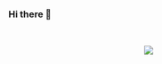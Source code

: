 ### Hi there 👋

</br>
<p style="text-align:center;", align="center">
<img src="https://github-readme-stats.vercel.app/api?username=Damienvaiton&show_icons=true&theme=radical&count_private=true">
</p>
<p align="center">
<img src="https://github-readme-stats.vercel.app/api/top-langs/?username=Damienvaiton&layout=compact&theme=vision-friendly-dark&count_private=true" alt=""/>
</p>
